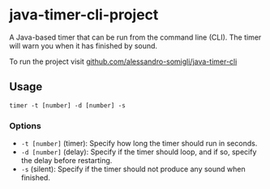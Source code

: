 # java-timer-cli-project

A Java-based timer that can be run from the command line (CLI). The timer will warn you when it has finished by sound. 

To run the project visit [github.com/alessandro-somigli/java-timer-cli](https://github.com/alessandro-somigli/java-timer-cli)

## Usage
`timer -t [number] -d [number] -s`

### Options
- `-t [number]` (timer): Specify how long the timer should run in seconds.
- `-d [number]` (delay): Specify if the timer should loop, and if so, specify the delay before restarting.
- `-s` (silent): Specify if the timer should not produce any sound when finished.
